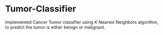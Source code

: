 # Tumor-Classifier
Implemented Cancer Tumor classifier using K Nearest Neighbors algorithm, to predict the tumor is either benign or malignant.
